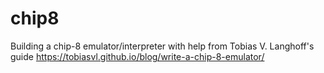 # chip8
Building a chip-8 emulator/interpreter with help from Tobias V. Langhoff's guide
https://tobiasvl.github.io/blog/write-a-chip-8-emulator/